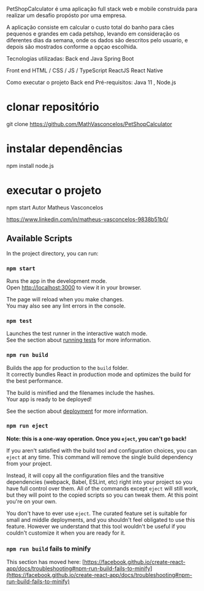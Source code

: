 PetShopCalculator é uma aplicação full stack web e mobile construída para realizar um desafio propósto por uma empresa.

A aplicação consiste em calcular o custo total do banho para cães pequenos e grandes em cada petshop, levando em consideração os diferentes dias da semana, onde os dados são descritos pelo usuario, e depois são mostrados conforme a opçao escolhida. 

Tecnologias utilizadas:
Back end
Java
Spring Boot

Front end
HTML / CSS / JS / TypeScript
ReactJS
React Native

Como executar o projeto
Back end
Pré-requisitos: Java 11 , Node.js

# clonar repositório
git clone https://github.com/MathVasconcelos/PetShopCalculator

# instalar dependências
npm install node.js

# executar o projeto
npm start
Autor
Matheus Vasconcelos

https://www.linkedin.com/in/matheus-vasconcelos-9838b51b0/
































## Available Scripts

In the project directory, you can run:

### `npm start`

Runs the app in the development mode.\
Open [http://localhost:3000](http://localhost:3000) to view it in your browser.

The page will reload when you make changes.\
You may also see any lint errors in the console.

### `npm test`

Launches the test runner in the interactive watch mode.\
See the section about [running tests](https://facebook.github.io/create-react-app/docs/running-tests) for more information.

### `npm run build`

Builds the app for production to the `build` folder.\
It correctly bundles React in production mode and optimizes the build for the best performance.

The build is minified and the filenames include the hashes.\
Your app is ready to be deployed!

See the section about [deployment](https://facebook.github.io/create-react-app/docs/deployment) for more information.

### `npm run eject`

**Note: this is a one-way operation. Once you `eject`, you can't go back!**

If you aren't satisfied with the build tool and configuration choices, you can `eject` at any time. This command will remove the single build dependency from your project.

Instead, it will copy all the configuration files and the transitive dependencies (webpack, Babel, ESLint, etc) right into your project so you have full control over them. All of the commands except `eject` will still work, but they will point to the copied scripts so you can tweak them. At this point you're on your own.

You don't have to ever use `eject`. The curated feature set is suitable for small and middle deployments, and you shouldn't feel obligated to use this feature. However we understand that this tool wouldn't be useful if you couldn't customize it when you are ready for it.

### `npm run build` fails to minify

This section has moved here: [https://facebook.github.io/create-react-app/docs/troubleshooting#npm-run-build-fails-to-minify](https://facebook.github.io/create-react-app/docs/troubleshooting#npm-run-build-fails-to-minify)
